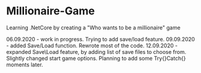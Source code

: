 # Millionaire-Game
Learning .NetCore by creating a "Who wants to be a millionaire" game

06.09.2020 - work in progress. Trying to add save/load feature.
09.09.2020 - added Save/Load function. Rewrote most of the code.
12.09.2020 - expanded Save\Load feature, by adding list of save files to choose from. Slightly changed start game options. Planning to add some Try{}Catch{} moments later.
